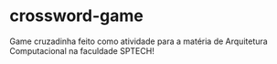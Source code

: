 # crossword-game
Game cruzadinha feito como atividade para a matéria de Arquitetura Computacional na faculdade SPTECH!
